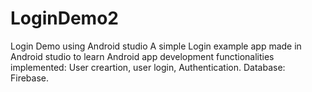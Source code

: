 # LoginDemo2
Login Demo using Android studio
A simple Login example app made in Android studio to learn Android app development
functionalities implemented: User creartion, user login, Authentication.
Database: Firebase.
